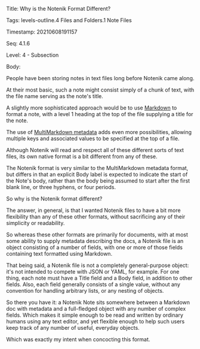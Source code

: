 Title:  Why is the Notenik Format Different?

Tags:   levels-outline.4 Files and Folders.1 Note Files

Timestamp: 20210608191157

Seq:    4.1.6

Level:  4 - Subsection

Body: 

People have been storing notes in text files long before Notenik came along.

At their most basic, such a note might consist simply of a chunk of text, with the file name serving as the note's title. 

A slightly more sophisticated approach would be to use [Markdown][md] to format a note, with a level 1 heading at the top of the file supplying a title for the note. 

The use of [MultiMarkdown metadata][meta] adds even more possibilities, allowing multiple keys and associated values to be specified at the top of a file. 

Although Notenik will read and respect all of these different sorts of text files, its own native format is a bit different from any of these. 

The Notenik format is very similar to the MultiMarkdown metadata format, but differs in that an explicit Body label is expected to indicate the start of the Note's body, rather than the body being assumed to start after the first blank line, or three hyphens, or four periods. 

So why is the Notenik format different?

The answer, in general, is that I wanted Notenik files to have a bit more flexibility than any of these other formats, without sacrificing any of their simplicity or readability. 

So whereas these other formats are primarily for documents, with at most some ability to supply metadata describing the docs, a Notenik file is an object consisting of a number of fields, with one or more of those fields containing text formatted using Markdown. 

That being said, a Notenik file is not a completely general-purpose object: it's not intended to compete with JSON or YAML, for example. For one thing, each note must have a Title field and a Body field, in addition to other fields. Also, each field generally consists of a single value, without any convention for handling arbitrary lists, or any nesting of objects. 

So there you have it: a Notenik Note sits somewhere between a Markdown doc with metadata and a full-fledged  object with any number of complex fields. Which makes it simple enough to be read and written by ordinary humans using any text editor, and yet flexible enough to help such users keep track of any number of useful, everyday objects. 

Which was exactly my intent when concocting this format. 

[md]: https://daringfireball.net/projects/markdown/syntax

[meta]: https://fletcher.github.io/MultiMarkdown-4/metadata.html
